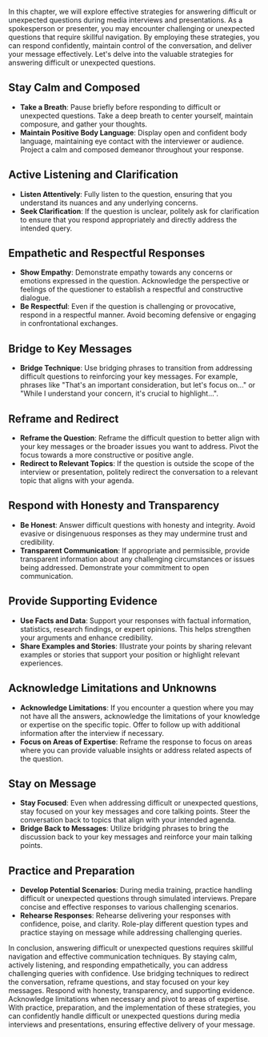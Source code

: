 
In this chapter, we will explore effective strategies for answering difficult or unexpected questions during media interviews and presentations. As a spokesperson or presenter, you may encounter challenging or unexpected questions that require skillful navigation. By employing these strategies, you can respond confidently, maintain control of the conversation, and deliver your message effectively. Let's delve into the valuable strategies for answering difficult or unexpected questions.

Stay Calm and Composed
----------------------

* **Take a Breath**: Pause briefly before responding to difficult or unexpected questions. Take a deep breath to center yourself, maintain composure, and gather your thoughts.
* **Maintain Positive Body Language**: Display open and confident body language, maintaining eye contact with the interviewer or audience. Project a calm and composed demeanor throughout your response.

Active Listening and Clarification
----------------------------------

* **Listen Attentively**: Fully listen to the question, ensuring that you understand its nuances and any underlying concerns.
* **Seek Clarification**: If the question is unclear, politely ask for clarification to ensure that you respond appropriately and directly address the intended query.

Empathetic and Respectful Responses
-----------------------------------

* **Show Empathy**: Demonstrate empathy towards any concerns or emotions expressed in the question. Acknowledge the perspective or feelings of the questioner to establish a respectful and constructive dialogue.
* **Be Respectful**: Even if the question is challenging or provocative, respond in a respectful manner. Avoid becoming defensive or engaging in confrontational exchanges.

Bridge to Key Messages
----------------------

* **Bridge Technique**: Use bridging phrases to transition from addressing difficult questions to reinforcing your key messages. For example, phrases like "That's an important consideration, but let's focus on..." or "While I understand your concern, it's crucial to highlight...".

Reframe and Redirect
--------------------

* **Reframe the Question**: Reframe the difficult question to better align with your key messages or the broader issues you want to address. Pivot the focus towards a more constructive or positive angle.
* **Redirect to Relevant Topics**: If the question is outside the scope of the interview or presentation, politely redirect the conversation to a relevant topic that aligns with your agenda.

Respond with Honesty and Transparency
-------------------------------------

* **Be Honest**: Answer difficult questions with honesty and integrity. Avoid evasive or disingenuous responses as they may undermine trust and credibility.
* **Transparent Communication**: If appropriate and permissible, provide transparent information about any challenging circumstances or issues being addressed. Demonstrate your commitment to open communication.

Provide Supporting Evidence
---------------------------

* **Use Facts and Data**: Support your responses with factual information, statistics, research findings, or expert opinions. This helps strengthen your arguments and enhance credibility.
* **Share Examples and Stories**: Illustrate your points by sharing relevant examples or stories that support your position or highlight relevant experiences.

Acknowledge Limitations and Unknowns
------------------------------------

* **Acknowledge Limitations**: If you encounter a question where you may not have all the answers, acknowledge the limitations of your knowledge or expertise on the specific topic. Offer to follow up with additional information after the interview if necessary.
* **Focus on Areas of Expertise**: Reframe the response to focus on areas where you can provide valuable insights or address related aspects of the question.

Stay on Message
---------------

* **Stay Focused**: Even when addressing difficult or unexpected questions, stay focused on your key messages and core talking points. Steer the conversation back to topics that align with your intended agenda.
* **Bridge Back to Messages**: Utilize bridging phrases to bring the discussion back to your key messages and reinforce your main talking points.

Practice and Preparation
------------------------

* **Develop Potential Scenarios**: During media training, practice handling difficult or unexpected questions through simulated interviews. Prepare concise and effective responses to various challenging scenarios.
* **Rehearse Responses**: Rehearse delivering your responses with confidence, poise, and clarity. Role-play different question types and practice staying on message while addressing challenging queries.

In conclusion, answering difficult or unexpected questions requires skillful navigation and effective communication techniques. By staying calm, actively listening, and responding empathetically, you can address challenging queries with confidence. Use bridging techniques to redirect the conversation, reframe questions, and stay focused on your key messages. Respond with honesty, transparency, and supporting evidence. Acknowledge limitations when necessary and pivot to areas of expertise. With practice, preparation, and the implementation of these strategies, you can confidently handle difficult or unexpected questions during media interviews and presentations, ensuring effective delivery of your message.
